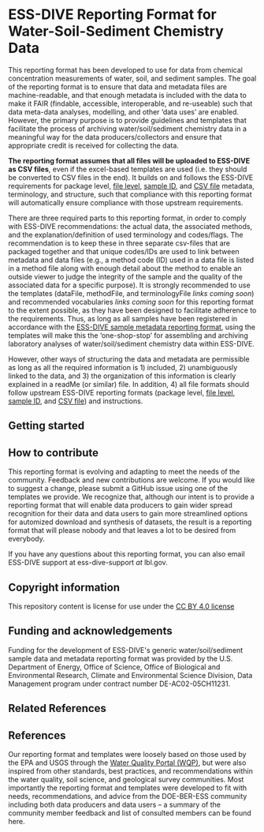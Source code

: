 # ESS-DIVE Reporting Format for Water-Soil-Sediment Chemistry Data

This reporting format has been developed to use for data from chemical concentration measurements of water, soil, and sediment samples. The goal of the reporting format is to ensure that data and metadata files are machine-readable, and that enough metadata is included with the data to make it FAIR (findable, accessible, interoperable, and re-useable) such that data meta-data analyses, modelling, and other ‘data uses’ are enabled. However, the primary purpose is to provide guidelines and templates that facilitate the process of archiving water/soil/sediment chemistry data in a meaningful way for the data producers/collectors and ensure that appropriate credit is received for collecting the data. 

**The reporting format assumes that all files will be uploaded to ESS-DIVE as CSV files**, even if the excel-based templates are used (i.e. they should be converted to CSV files in the end). It builds on and follows the ESS-DIVE requirements for package level, [file level](https://github.com/ess-dive-community/essdive-file-level-metadata), [sample ID](https://github.com/ess-dive-community/essdive-sample-id-metadata), and [CSV file](https://github.com/ess-dive-community/essdive-csv-structure) metadata, terminology, and structure, such that compliance with this reporting format will automatically ensure compliance with those upstream requirements. 

There are three required parts to this reporting format, in order to comply with ESS-DIVE recommendations: the actual data, the associated methods, and the explanation/definition of used terminology and codes/flags. The recommendation is to keep these in three separate csv-files that are packaged together and that unique codes/IDs are used to link between metadata and data files (e.g., a method code (ID) used in a data file is listed in a method file along with enough detail about the method to enable an outside viewer to judge the integrity of the sample and the quality of the associated data for a specific purpose). It is strongly recommended to use the templates (dataFile, methodFile, and terminologyFile *links coming soon*) and recommended vocabularies *links coming soon* for this reporting format to the extent possible, as they have been designed to facilitate adherence to the requirements. Thus, as long as all samples have been registered in accordance with the [ESS-DIVE sample metadata reporting format](https://github.com/ess-dive-community/essdive-sample-id-metadata), using the templates will make this the ‘one-shop-stop’ for assembling and archiving laboratory analyses of water/soil/sediment chemistry data within ESS-DIVE.

However, other ways of structuring the data and metadata are permissible as long as all the required information is 1) included, 2) unambiguously linked to the data, and 3) the organization of this information is clearly explained in a readMe (or similar) file. In addition, 4) all file formats should follow upstream ESS-DIVE reporting formats (package level, [file level](https://github.com/ess-dive-community/essdive-file-level-metadata), [sample ID](https://github.com/ess-dive-community/essdive-sample-id-metadata), and [CSV file](https://github.com/ess-dive-community/essdive-csv-structure))  and instructions. 

## Getting started

## How to contribute

This reporting format is evolving and adapting to meet the needs of the community. Feedback and new contributions are welcome. If you would like to suggest a change, please submit a GitHub issue using one of the templates we provide. We recognize that, although our intent is to provide a reporting format that will enable data producers to gain wider spread recognition for their data and data users to gain more streamlined options for automized download and synthesis of datasets, the result is a reporting format that will please nobody and that leaves a lot to be desired from everybody. 

If you have any questions about this reporting format, you can also email ESS-DIVE support at ess-dive-support *at* lbl.gov.


## Copyright information

This repository content is license for use under the [CC BY 4.0 license](https://creativecommons.org/licenses/by/4.0/)

## Funding and acknowledgements

Funding for the development of ESS-DIVE's generic water/soil/sediment sample data and metadata reporting format was provided by the U.S. Department of Energy, Office of Science, Office of Biological and Environmental Research, Climate and Environmental Science Division, Data Management program under contract number DE-AC02-05CH11231.

## Related References

## References

Our reporting format and templates were loosely based on those used by the EPA and USGS through the [Water Quality Portal (WQP)](https://www.waterqualitydata.us/), but were also inspired from other standards, best practices, and recommendations within the water quality, soil science, and geological survey communities. Most importantly the reporting format and templates were developed to fit with needs, recommendations, and advice from the DOE-BER-ESS community including both data producers and data users – a summary of the community member feedback and list of consulted members can be found here.
